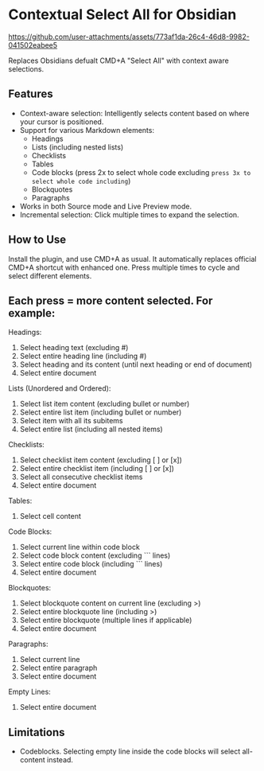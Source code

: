 # Contextual Select All for Obsidian



https://github.com/user-attachments/assets/773af1da-26c4-46d8-9982-041502eabee5


Replaces Obsidians defualt CMD+A "Select All" with context aware selections.

## Features

- Context-aware selection: Intelligently selects content based on where your cursor is positioned.
- Support for various Markdown elements:
  - Headings
  - Lists (including nested lists)
  - Checklists
  - Tables
  - Code blocks (press 2x to select whole code excluding ``` press 3x to select whole code including ```)
  - Blockquotes
  - Paragraphs
- Works in both Source mode and Live Preview mode.
- Incremental selection: Click multiple times to expand the selection.

## How to Use

Install the plugin, and use CMD+A as usual. It automatically replaces official CMD+A shortcut with enhanced one. Press multiple times to cycle and select different elements. 

## Each press = more content selected. For example:

Headings:

1. Select heading text (excluding #)
2. Select entire heading line (including #)
3. Select heading and its content (until next heading or end of document)
4. Select entire document

Lists (Unordered and Ordered):

1. Select list item content (excluding bullet or number)
2. Select entire list item (including bullet or number)
3. Select item with all its subitems
4. Select entire list (including all nested items)

Checklists:

1. Select checklist item content (excluding [ ] or [x])
2. Select entire checklist item (including [ ] or [x])
3. Select all consecutive checklist items
4. Select entire document

Tables:

1. Select cell content

Code Blocks:

1. Select current line within code block
2. Select code block content (excluding ``` lines)
3. Select entire code block (including ``` lines)
4. Select entire document

Blockquotes:

1. Select blockquote content on current line (excluding >)
2. Select entire blockquote line (including >)
3. Select entire blockquote (multiple lines if applicable)
4. Select entire document

Paragraphs:
1. Select current line
2. Select entire paragraph
3. Select entire document

Empty Lines:
1. Select entire document


## Limitations
- Codeblocks. Selecting empty line inside the code blocks will select all-content instead.
